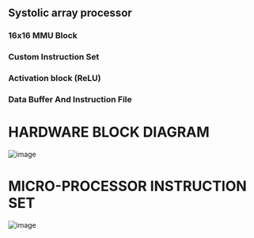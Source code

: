 ## Systolic array processor 

### 16x16 MMU Block
### Custom Instruction Set
### Activation block (ReLU)
### Data Buffer And Instruction File 



# HARDWARE BLOCK DIAGRAM
![image](https://github.com/user-attachments/assets/f5fc6c98-8001-43a1-83e3-e4ea31746711)

# MICRO-PROCESSOR INSTRUCTION SET
![image](https://github.com/user-attachments/assets/968dea00-9e25-4f33-bbc7-2126c294589f)

